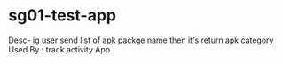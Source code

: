 # sg01-test-app
Desc- ig user send list of apk packge name then it's return apk category
Used By : track activity App
